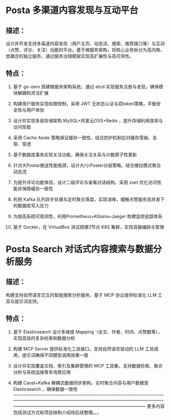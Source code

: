 # Posta 多渠道内容发现与互动平台
## 描述：
设计并开发支持多渠道内容发现（用户主页、动态流、搜索、推荐接口等）与互动（点赞、评论、关注）功能的平台。基于微服务架构，将核心业务拆分为高内聚、低耦合的独立服务，通过服务治理框架实现高扩展性与高可用性。

## 特点：
1. 基于 go-zero 搭建微服务架构系统，通过 etcd 实现服务注册与发现，确保模块解耦和灵活扩展

2. 构建用户服务实现权限控制，采用 JWT 无状态认证与双token策略，平衡安全性与用户体验

3. 设计并实现多层存储架构 MySQL+阿里云OSS+Redis ，提升存储利用效率与访问性能

4. 采用 Cache Aside 策略保证缓存一致性，结合防护机制应对缓存雪崩、击穿、穿透

5. 基于数据库事务实现关注功能，确保关注关系与计数原子性更新

6. 针对大Postar推送性能瓶颈，设计大/小Poster分层策略，结合推拉模式聚合动态流

7. 为提升评论功能体验，设计二级评论与查看对话结构，采用 zset 优化访问性能并保障缓存一致性

8. 利用 Kafka 队列异步处理与定时聚合落盘，实现消峰，缓解点赞服务高并发下的数据库写入压力

9. 为提高系统可观测性，利用Prometheus+Kibana+Jaeger 构建监控追踪体系

10. 基于 Docker，在 VirtualBox 测试搭建3节点 K8S 集群，实现容器编排与管理

# Posta Search 对话式内容搜索与数据分析服务
## 描述：
构建支持自然语言交互的智能搜索分析服务，基于 MCP 协议提供标准化 LLM 工具与提示词支持。

## 特点：
1. 基于 Elasticsearch 设计多维度 Mapping（全文、作者、时间、点赞数等），实现高效的复杂检索和数据分析

2. 构建 MCP Server 提供标准化工具接口，支持自然语言驱动的 LLM 工具调用，提示词确保不同模型调用效果一致

3. 设计并实现覆盖文档、索引及集群管理的 MCP 工具集，支持数据检索、聚合分析与系统运维等多场景应用

4. 构建 Canal+Kafka 解耦式数据同步架构，实时聚合内容与用户数据至 Elasticsearch ，确保数据一致性
——————————————————————————————————————————————————————————————————————————————————————————————————
更多内容包括测试方式和项目结构介绍待后续整理。。。
